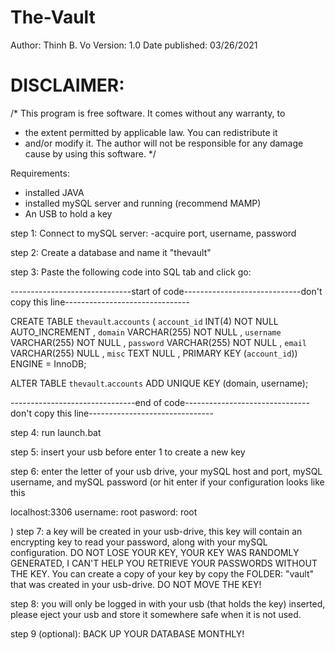 # The-Vault

Author: Thinh B. Vo
Version: 1.0
Date published: 03/26/2021
# DISCLAIMER:
 /* This program is free software. It comes without any warranty, to
 * the extent permitted by applicable law. You can redistribute it
 * and/or modify it. The author will not be responsible for any damage cause by using this software.
 */

Requirements:
- installed JAVA
- installed mySQL server and running (recommend MAMP)
- An USB to hold a key

step 1: Connect to mySQL server:
-acquire port, username, password

step 2: Create a database and name it "thevault"

step 3: Paste the following code into SQL tab and click go:

------------------------------start of code-----------------------------don't copy this line-------------------------------

 
CREATE TABLE `thevault`.`accounts` ( `account_id` INT(4) NOT NULL AUTO_INCREMENT ,
				`domain` VARCHAR(255) NOT NULL , `username` VARCHAR(255) NOT NULL , 
				`password` VARCHAR(255) NOT NULL , `email` VARCHAR(255) NULL , 
				`misc` TEXT NULL , PRIMARY KEY (`account_id`)) ENGINE = InnoDB;
				
ALTER TABLE `thevault`.`accounts` ADD UNIQUE KEY (domain, username);

-------------------------------end of code-------------------------------don't copy this line-------------------------------

step 4: run launch.bat

step 5: insert your usb before enter 1 to create a new key

step 6: enter the letter of your usb drive, your mySQL host and port, mySQL username, and mySQL password (or hit enter if your configuration looks like this

localhost:3306
username: root
pasword: root

)
step 7: a key will be created in your usb-drive, this key will contain an encrypting key to read your password, along with your mySQL configuration.
DO NOT LOSE YOUR KEY, YOUR KEY WAS RANDOMLY GENERATED, I CAN'T HELP YOU RETRIEVE YOUR PASSWORDS WITHOUT THE KEY. You can create a copy of your key by copy the FOLDER: "vault" 
that was created in your usb-drive. DO NOT MOVE THE KEY!

step 8: you will only be logged in with your usb (that holds the key) inserted, please eject your usb and store it somewhere safe when it is not used. 

step 9 (optional): BACK UP YOUR DATABASE MONTHLY! 


